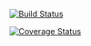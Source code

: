 [![Build Status](https://travis-ci.org/mariuszcrust/eLeave.svg?branch=master)](https://travis-ci.org/mariuszcrust/eLeave)

[![Coverage Status](https://coveralls.io/repos/github/mariuszcrust/eLeave/badge.svg?branch=master)](https://coveralls.io/github/mariuszcrust/eLeave?branch=master)
